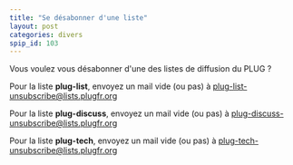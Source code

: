 ```yaml
---
title: "Se désabonner d'une liste"
layout: post
categories: divers
spip_id: 103
---
```

Vous voulez vous désabonner d'une des listes de diffusion du PLUG ?

Pour la liste **plug-list**, envoyez un mail vide (ou pas) à [plug-list-unsubscribe@lists.plugfr.org](plug-list-unsubscribe@lists.plugfr.org)

Pour la liste **plug-discuss**, envoyez un mail vide (ou pas) à [plug-discuss-unsubscribe@lists.plugfr.org](plug-discuss-unsubscribe@lists.plugfr.org)

Pour la liste **plug-tech**, envoyez un mail vide (ou pas) à [plug-tech-unsubscribe@lists.plugfr.org](plug-tech-unsubscribe@lists.plugfr.org)
